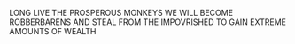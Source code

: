 LONG LIVE THE PROSPEROUS MONKEYS 
WE WILL BECOME ROBBERBARENS AND STEAL FROM THE IMPOVRISHED TO GAIN EXTREME AMOUNTS OF WEALTH
